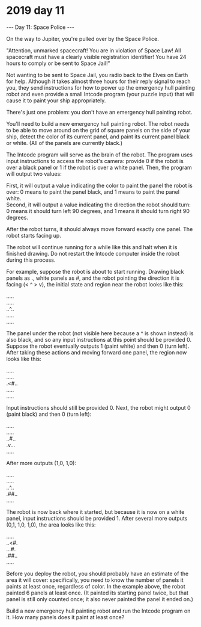 # 2019 day 11

--- Day 11: Space Police ---

On the way to Jupiter, you're pulled over by the Space Police.



"Attention, unmarked spacecraft! You are in violation of Space Law! All spacecraft must have a clearly visible registration identifier! You have 24 hours to comply or be sent to Space Jail!"



Not wanting to be sent to Space Jail, you radio back to the Elves on Earth for help. Although it takes almost three hours for their reply signal to reach you, they send instructions for how to power up the emergency hull painting robot and even provide a small Intcode program (your puzzle input) that will cause it to paint your ship appropriately.



There's just one problem: you don't have an emergency hull painting robot.



You'll need to build a new emergency hull painting robot. The robot needs to be able to move around on the grid of square panels on the side of your ship, detect the color of its current panel, and paint its current panel black or white. (All of the panels are currently black.)



The Intcode program will serve as the brain of the robot. The program uses input instructions to access the robot's camera: provide 0 if the robot is over a black panel or 1 if the robot is over a white panel. Then, the program will output two values:



First, it will output a value indicating the color to paint the panel the robot is over: 0 means to paint the panel black, and 1 means to paint the panel white.\
Second, it will output a value indicating the direction the robot should turn: 0 means it should turn left 90 degrees, and 1 means it should turn right 90 degrees.



After the robot turns, it should always move forward exactly one panel. The robot starts facing up.



The robot will continue running for a while like this and halt when it is finished drawing.  Do not restart the Intcode computer inside the robot during this process.



For example, suppose the robot is about to start running.  Drawing black panels as ., white panels as #, and the robot pointing the direction it is facing (< ^ > v), the initial state and region near the robot looks like this:



.....\
.....\
..^..\
.....\
.....



The panel under the robot (not visible here because a ^ is shown instead) is also black, and so any input instructions at this point should be provided 0. Suppose the robot eventually outputs 1 (paint white) and then 0 (turn left). After taking these actions and moving forward one panel, the region now looks like this:



.....\
.....\
.<#..\
.....\
.....



Input instructions should still be provided 0. Next, the robot might output 0 (paint black) and then 0 (turn left):



.....\
.....\
..#..\
.v...\
.....



After more outputs (1,0, 1,0):



.....\
.....\
..^..\
.##..\
.....



The robot is now back where it started, but because it is now on a white panel, input instructions should be provided 1.  After several more outputs (0,1, 1,0, 1,0), the area looks like this:



.....\
..<#.\
...#.\
.##..\
.....



Before you deploy the robot, you should probably have an estimate of the area it will cover: specifically, you need to know the number of panels it paints at least once, regardless of color. In the example above, the robot painted 6 panels at least once. (It painted its starting panel twice, but that panel is still only counted once; it also never painted the panel it ended on.)



Build a new emergency hull painting robot and run the Intcode program on it. How many panels does it paint at least once?




